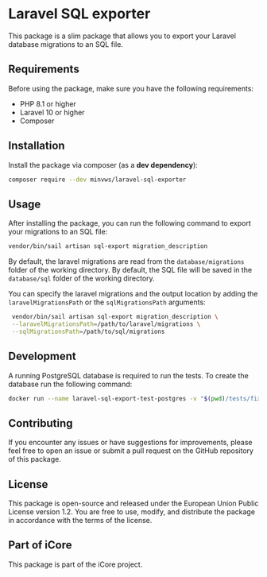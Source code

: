 # Laravel SQL exporter
This package is a slim package that allows you to export your Laravel database migrations to an SQL file.

## Requirements
Before using the package, make sure you have the following requirements:
- PHP 8.1 or higher
- Laravel 10 or higher
- Composer

## Installation
Install the package via composer (as a **dev dependency**):
```bash
composer require --dev minvws/laravel-sql-exporter
```

## Usage
After installing the package, you can run the following command to export your migrations to an SQL file:

```bash
vendor/bin/sail artisan sql-export migration_description
```

By default, the laravel migrations are read from the `database/migrations` folder of the working directory.
By default, the SQL file will be saved in the `database/sql` folder of the working directory.

You can specify the laravel migrations and the output location by adding 
the `laravelMigrationsPath` or the `sqlMigrationsPath` arguments:

```bash
 vendor/bin/sail artisan sql-export migration_description \
 --laravelMigrationsPath=/path/to/laravel/migrations \
 --sqlMigrationsPath=/path/to/sql/migrations
```

## Development
A running PostgreSQL database is required to run the tests.
To create the database run the following command:
```bash
docker run --name laravel-sql-export-test-postgres -v "$(pwd)/tests/fixtures/init.sql:/docker-entrypoint-initdb.d/10-create-testing-database.sql" -e POSTGRES_PASSWORD=password -p 55322:5432 -d postgres || docker start laravel-sql-export-test-postgres ||  echo "Unable to start Postgres container, it may already be running"
```

## Contributing
If you encounter any issues or have suggestions for improvements, please feel free to open an issue or submit a pull request on the GitHub repository of this package.

## License
This package is open-source and released under the European Union Public License version 1.2. You are free to use, modify, and distribute the package in accordance with the terms of the license.

## Part of iCore
This package is part of the iCore project.

